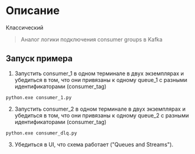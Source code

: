 # Описание
Классический
> Аналог логики подключения consumer groups в Kafka

## Запуск примера
1. Запустить consumer_1 в одном терминале в двух экземплярах и убедиться в том, 
что они привязаны к одному queue_1 с разными идентификаторами (consumer_tag)
```shell
python.exe consumer_1.py
```
2. Запустить consumer_2 в одном терминале в двух экземплярах и убедиться в том, 
что они привязаны к одному queue_2 с разными идентификаторами (consumer_tag)
```shell
python.exe consumer_dlq.py
```
3. Убедиться в UI, что схема работает ("Queues and Streams").